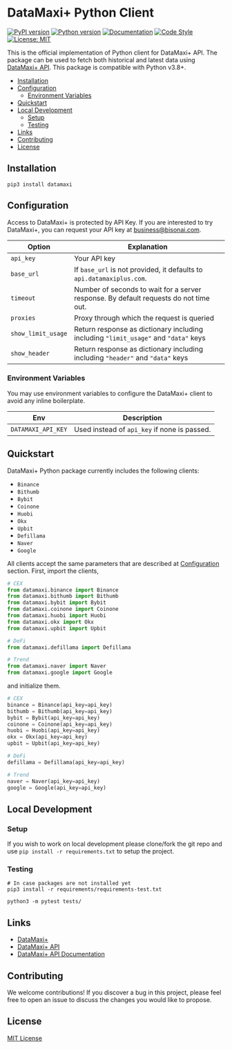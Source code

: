# DataMaxi+ Python Client

[![PyPI version](https://img.shields.io/pypi/v/datamaxi)](https://pypi.python.org/pypi/datamaxi)
[![Python version](https://img.shields.io/pypi/pyversions/datamaxi)](https://www.python.org/downloads/)
[![Documentation](https://img.shields.io/badge/docs-latest-blue)](https://datamaxi.readthedocs.io/en/stable/)
[![Code Style](https://img.shields.io/badge/code_style-black-black)](https://black.readthedocs.io/en/stable/)
[![License: MIT](https://img.shields.io/badge/License-MIT-yellow.svg)](https://opensource.org/licenses/MIT)

This is the official implementation of Python client for DataMaxi+ API.
The package can be used to fetch both historical and latest data using [DataMaxi+ API](https://docs.datamaxiplus.com/).
This package is compatible with Python v3.8+.

- [Installation](#installation)
- [Configuration](#configuration)
  - [Environment Variables](#environment-variables)
- [Quickstart](#quickstart)
- [Local Development](#local-development)
  - [Setup](#setup)
  - [Testing](#testing)
- [Links](#links)
- [Contributing](#contributing)
- [License](#license)

## Installation

```shell
pip3 install datamaxi
```

## Configuration

Access to DataMaxi+ is protected by API Key.
If you are interested to try DataMaxi+, you can request your API key at [business@bisonai.com](mailto:business@bisonai.com).

| Option             | Explanation                                                                           |
| ------------------ | ------------------------------------------------------------------------------------- |
| `api_key`          | Your API key                                                                          |
| `base_url`         | If `base_url` is not provided, it defaults to `api.datamaxiplus.com`.                 |
| `timeout`          | Number of seconds to wait for a server response. By default requests do not time out. |
| `proxies`          | Proxy through which the request is queried                                            |
| `show_limit_usage` | Return response as dictionary including including `"limit_usage"` and `"data"` keys   |
| `show_header`      | Return response as dictionary including including `"header"` and `"data"` keys        |

### Environment Variables

You may use environment variables to configure the DataMaxi+ client to avoid any inline boilerplate.

| Env                | Description                                  |
| ------------------ | -------------------------------------------- |
| `DATAMAXI_API_KEY` | Used instead of `api_key` if none is passed. |

## Quickstart

DataMaxi+ Python package currently includes the following clients:

- `Binance`
- `Bithumb`
- `Bybit`
- `Coinone`
- `Huobi`
- `Okx`
- `Upbit`
- `Defillama`
- `Naver`
- `Google`

All clients accept the same parameters that are described at [Configuration](#configuration) section.
First, import the clients,

```python
# CEX
from datamaxi.binance import Binance
from datamaxi.bithumb import Bithumb
from datamaxi.bybit import Bybit
from datamaxi.coinone import Coinone
from datamaxi.huobi import Huobi
from datamaxi.okx import Okx
from datamaxi.upbit import Upbit

# DeFi
from datamaxi.defillama import Defillama

# Trend
from datamaxi.naver import Naver
from datamaxi.google import Google
```

and initialize them.

```python
# CEX
binance = Binance(api_key=api_key)
bithumb = Bithumb(api_key=api_key)
bybit = Bybit(api_key=api_key)
coinone = Coinone(api_key=api_key)
huobi = Huobi(api_key=api_key)
okx = Okx(api_key=api_key)
upbit = Upbit(api_key=api_key)

# DeFi
defillama = Defillama(api_key=api_key)

# Trend
naver = Naver(api_key=api_key)
google = Google(api_key=api_key)
```

## Local Development

### Setup

If you wish to work on local development please clone/fork the git repo and use `pip install -r requirements.txt` to setup the project.

### Testing

```shell
# In case packages are not installed yet
pip3 install -r requirements/requirements-test.txt

python3 -m pytest tests/
```

## Links

- [DataMaxi+](https://datamaxiplus.com/)
- [DataMaxi+ API](https://api.datamaxiplus.com/)
- [DataMaxi+ API Documentation](https://docs.datamaxiplus.com/)

## Contributing

We welcome contributions!
If you discover a bug in this project, please feel free to open an issue to discuss the changes you would like to propose.

## License

[MIT License](LICENSE)
